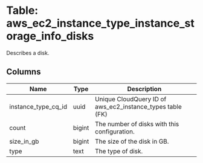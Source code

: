 
# Table: aws_ec2_instance_type_instance_storage_info_disks
Describes a disk.
## Columns
| Name        | Type           | Description  |
| ------------- | ------------- | -----  |
|instance_type_cq_id|uuid|Unique CloudQuery ID of aws_ec2_instance_types table (FK)|
|count|bigint|The number of disks with this configuration.|
|size_in_gb|bigint|The size of the disk in GB.|
|type|text|The type of disk.|
